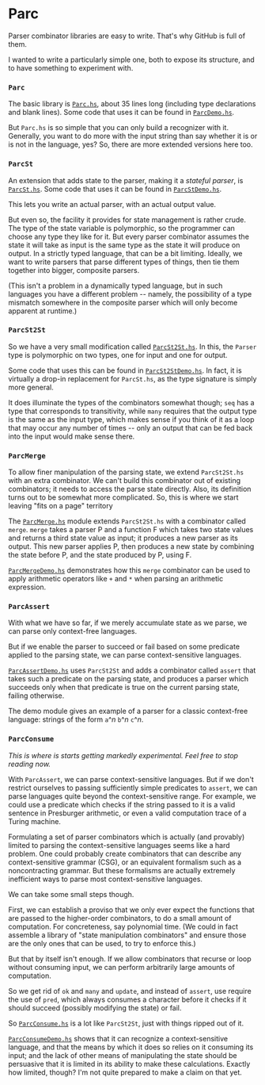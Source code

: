 Parc
====

Parser combinator libraries are easy to write.  That's why GitHub is full of them.

I wanted to write a particularly simple one, both to expose its structure,
and to have something to experiment with.

### `Parc`

The basic library is [`Parc.hs`](Parc.hs), about 35 lines long (including
type declarations and blank lines).
Some code that uses it can be found in [`ParcDemo.hs`](ParcDemo.hs).

But `Parc.hs` is so simple that you can only build a recognizer with it.
Generally, you want to do more with the input string than say whether it
is or is not in the language, yes?  So, there are more extended
versions here too.

### `ParcSt`

An extension that adds state to the parser, making it a _stateful parser_,
is [`ParcSt.hs`](ParcSt.hs).
Some code that uses it can be found in [`ParcStDemo.hs`](ParcStDemo.hs).

This lets you write an actual parser, with an actual output value.

But even so, the facility it provides for state management is rather crude.
The type of the state variable is polymorphic, so the programmer can
choose any type they like for it.  But every parser combinator assumes
the state it will take as input is the same type as the state it will
produce on output.  In a strictly typed language, that can be a bit
limiting.  Ideally, we want to write parsers that parse different types of
things, then tie them together into bigger, composite parsers.

(This isn't a problem in a dynamically typed language, but in such
languages you have a different problem -- namely, the possibility of
a type mismatch somewhere in the composite parser which will only become
apparent at runtime.)

### `ParcSt2St`

So we have a very small modification called [`ParcSt2St.hs`](ParcSt2St.hs).
In this, the `Parser` type is polymorphic on two types, one for input
and one for output.

Some code that uses this can be found in [`ParcSt2StDemo.hs`](ParcSt2StDemo.hs).
In fact, it is virtually a drop-in replacement for `ParcSt.hs`, as the type
signature is simply more general.

It does illuminate the types of the combinators somewhat though; `seq` has a
type that corresponds to transitivity, while `many` requires that the output
type is the same as the input type, which makes sense if you think of it as
a loop that may occur any number of times -- only an output that can be fed
back into the input would make sense there.

### `ParcMerge`

To allow finer manipulation of the parsing state, we extend `ParcSt2St.hs`
with an extra combinator.  We can't build this combinator out of existing
combinators; it needs to access the parse state directly.  Also, its
definition turns out to be somewhat more complicated.  So, this is where
we start leaving "fits on a page" territory

The [`ParcMerge.hs`](ParcMerge.hs) module extends `ParcSt2St.hs` with a
combinator called `merge`.  `merge` takes a parser P and a function F which
takes two state values and returns a third state value as input; it
produces a new parser as its output.  This new parser applies P, then
produces a new state by combining the state before P, and the state produced
by P, using F.

[`ParcMergeDemo.hs`](ParcMergeDemo.hs) demonstrates how this `merge`
combinator can be used to apply arithmetic operators like `+` and `*`
when parsing an arithmetic expression.

### `ParcAssert`

With what we have so far, if we merely accumulate state as we parse,
we can parse only context-free languages.

But if we enable the parser to succeed or fail based on some predicate
applied to the parsing state, we can parse context-sensitive languages.

[`ParcAssertDemo.hs`](ParcAssertDemo.hs) uses `ParcSt2St` and adds a
combinator called `assert` that takes such a predicate on the parsing
state, and produces a parser which succeeds only when that predicate
is true on the current parsing state, failing otherwise.

The demo module gives an example of a parser for a classic
context-free language: strings of the form `a`^_n_ `b`^_n_ `c`^_n_.

### `ParcConsume`

_This is where is starts getting markedly experimental._
_Feel free to stop reading now._

With `ParcAssert`, we can parse context-sensitive languages.  But
if we don't restrict ourselves to passing sufficiently simple predicates
to `assert`, we can parse languages quite beyond the context-sensitive
range.  For example, we could use a predicate which checks if the
string passed to it is a valid sentence in Presburger arithmetic, or
even a valid computation trace of a Turing machine.

Formulating a set of parser combinators which is actually (and provably)
limited to parsing the context-sensitive languages seems like a hard
problem.  One could probably create combinators that can describe
any context-sensitive grammar (CSG), or an equivalent formalism such as
a noncontracting grammar.  But these formalisms are actually extremely
inefficient ways to parse most context-sensitive languages.

We can take some small steps though.

First, we can establish a proviso that we only ever expect the functions
that are passed to the higher-order combinators, to do a small amount of
computation.  For concreteness, say polynomial time.  (We could in fact
assemble a library of "state manipulation combinators" and ensure those
are the only ones that can be used, to try to enforce this.)

But that by itself isn't enough.  If we allow combinators that recurse or
loop without consuming input, we can perform arbitrarily large amounts
of computation.

So we get rid of `ok` and `many` and `update`, and instead of `assert`,
use require the use of `pred`, which always consumes a character before it
checks if it should succeed (possibly modifying the state) or fail.

So [`ParcConsume.hs`](ParcConsume.hs) is a lot like `ParcSt2St`, just
with things ripped out of it.

[`ParcConsumeDemo.hs`](ParcConsumeDemo.hs) shows that it can recognize
a context-sensitive language, and that the means by which it does so
relies on it consuming its input; and the lack of other means of manipulating
the state should be persuasive that it is limited in its ability to
make these calculations.  Exactly how limited, though?  I'm not
quite prepared to make a claim on that yet.
